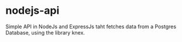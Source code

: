 # nodejs-api
Simple API in NodeJs and ExpressJs taht fetches data from a Postgres Database, using the library knex.
